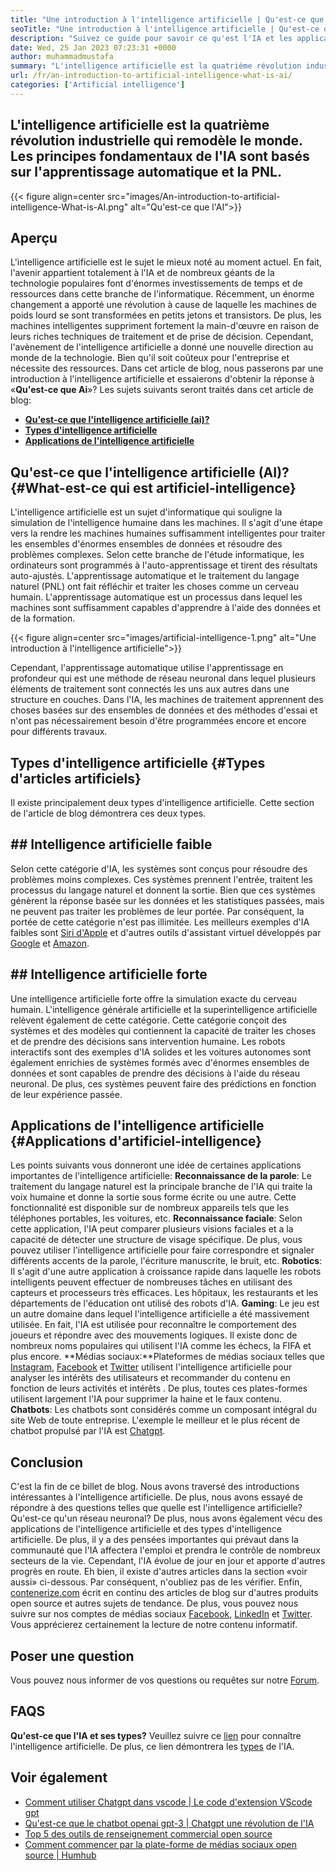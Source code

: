 ```yaml
---
title: "Une introduction à l'intelligence artificielle | Qu'est-ce que l'IA?" 
seoTitle: "Une introduction à l'intelligence artificielle | Qu'est-ce que l'IA?" 
description: "Suivez ce guide pour savoir ce qu'est l'IA et les applications de l'intelligence artificielle. L'intelligence artificielle a apporté une révolution dans tous les secteurs de la vie." 
date: Wed, 25 Jan 2023 07:23:31 +0000
author: muhammadmustafa
summary: "L'intelligence artificielle est la quatrième révolution industrielle qui remodèle le monde. Les principes fondamentaux de l'IA sont basés sur l'apprentissage automatique et la PNL." 
url: /fr/an-introduction-to-artificial-intelligence-what-is-ai/
categories: ['Artificial intelligence']
---
```


## L'intelligence artificielle est la quatrième révolution industrielle qui remodèle le monde. Les principes fondamentaux de l'IA sont basés sur l'apprentissage automatique et la PNL.

{{< figure align=center src="images/An-introduction-to-artificial-intelligence-What-is-AI.png" alt="Qu'est-ce que l'AI">}}


## Aperçu
L'intelligence artificielle est le sujet le mieux noté au moment actuel. En fait, l'avenir appartient totalement à l'IA et de nombreux géants de la technologie populaires font d'énormes investissements de temps et de ressources dans cette branche de l'informatique. Récemment, un énorme changement a apporté une révolution à cause de laquelle les machines de poids lourd se sont transformées en petits jetons et transistors. De plus, les machines intelligentes suppriment fortement la main-d'œuvre en raison de leurs riches techniques de traitement et de prise de décision. Cependant, l'avènement de l'intelligence artificielle a donné une nouvelle direction au monde de la technologie. Bien qu'il soit coûteux pour l'entreprise et nécessite des ressources. Dans cet article de blog, nous passerons par une introduction à l'intelligence artificielle et essaierons d'obtenir la réponse à «**Qu'est-ce que Ai**»?
Les sujets suivants seront traités dans cet article de blog:
  * [**Qu'est-ce que l'intelligence artificielle (ai)?**][1]
  * [**Types d'intelligence artificielle**][2]
  * **[Applications de l'intelligence artificielle][3]**

## Qu'est-ce que l'intelligence artificielle (AI)?   {#What-est-ce qui est artificiel-intelligence}
L'intelligence artificielle est un sujet d'informatique qui souligne la simulation de l'intelligence humaine dans les machines. Il s'agit d'une étape vers la rendre les machines humaines suffisamment intelligentes pour traiter les ensembles d'énormes ensembles de données et résoudre des problèmes complexes. Selon cette branche de l'étude informatique, les ordinateurs sont programmés à l'auto-apprentissage et tirent des résultats auto-ajustés. L'apprentissage automatique et le traitement du langage naturel (PNL) ont fait réfléchir et traiter les choses comme un cerveau humain. L'apprentissage automatique est un processus dans lequel les machines sont suffisamment capables d'apprendre à l'aide des données et de la formation.

{{< figure align=center src="images/artificial-intelligence-1.png" alt="Une introduction à l'intelligence artificielle">}}

Cependant, l'apprentissage automatique utilise l'apprentissage en profondeur qui est une méthode de réseau neuronal dans lequel plusieurs éléments de traitement sont connectés les uns aux autres dans une structure en couches. Dans l'IA, les machines de traitement apprennent des choses basées sur des ensembles de données et des méthodes d'essai et n'ont pas nécessairement besoin d'être programmées encore et encore pour différents travaux.

## Types d'intelligence artificielle   {#Types d'articles artificiels}
Il existe principalement deux types d'intelligence artificielle. Cette section de l'article de blog démontrera ces deux types.

## ## Intelligence artificielle faible
Selon cette catégorie d'IA, les systèmes sont conçus pour résoudre des problèmes moins complexes. Ces systèmes prennent l'entrée, traitent les processus du langage naturel et donnent la sortie. Bien que ces systèmes génèrent la réponse basée sur les données et les statistiques passées, mais ne peuvent pas traiter les problèmes de leur portée. Par conséquent, la portée de cette catégorie n'est pas illimitée. Les meilleurs exemples d'IA faibles sont [Siri d'Apple][4] et d'autres outils d'assistant virtuel développés par [Google][5] et [Amazon][6].

## ## Intelligence artificielle forte
Une intelligence artificielle forte offre la simulation exacte du cerveau humain. L'intelligence générale artificielle et la superintelligence artificielle relèvent également de cette catégorie. Cette catégorie conçoit des systèmes et des modèles qui contiennent la capacité de traiter les choses et de prendre des décisions sans intervention humaine. Les robots interactifs sont des exemples d'IA solides et les voitures autonomes sont également enrichies de systèmes formés avec d'énormes ensembles de données et sont capables de prendre des décisions à l'aide du réseau neuronal. De plus, ces systèmes peuvent faire des prédictions en fonction de leur expérience passée.

## **Applications de l'intelligence artificielle** {#Applications d'artificiel-intelligence}
Les points suivants vous donneront une idée de certaines applications importantes de l'intelligence artificielle:
**Reconnaissance de la parole**: Le traitement du langage naturel est la principale branche de l'IA qui traite la voix humaine et donne la sortie sous forme écrite ou une autre. Cette fonctionnalité est disponible sur de nombreux appareils tels que les téléphones portables, les voitures, etc.
**Reconnaissance faciale**: Selon cette application, l'IA peut comparer plusieurs visions faciales et a la capacité de détecter une structure de visage spécifique. De plus, vous pouvez utiliser l'intelligence artificielle pour faire correspondre et signaler différents accents de la parole, l'écriture manuscrite, le bruit, etc.
**Robotics**: Il s'agit d'une autre application à croissance rapide dans laquelle les robots intelligents peuvent effectuer de nombreuses tâches en utilisant des capteurs et processeurs très efficaces. Les hôpitaux, les restaurants et les départements de l'éducation ont utilisé des robots d'IA.
**Gaming**: Le jeu est un autre domaine dans lequel l'intelligence artificielle a été massivement utilisée. En fait, l'IA est utilisée pour reconnaître le comportement des joueurs et répondre avec des mouvements logiques. Il existe donc de nombreux noms populaires qui utilisent l'IA comme les échecs, la FIFA et plus encore.
**Médias sociaux:**Plateformes de médias sociaux telles que [Instagram][7], [Facebook][8] et [Twitter][9] utilisent l'intelligence artificielle pour analyser les intérêts des utilisateurs et recommander du contenu en fonction de leurs activités et intérêts . De plus, toutes ces plates-formes utilisent largement l'IA pour supprimer la haine et le faux contenu.
**Chatbots**: Les chatbots sont considérés comme un composant intégral du site Web de toute entreprise. L'exemple le meilleur et le plus récent de chatbot propulsé par l'IA est [Chatgpt][10].

## Conclusion
C'est la fin de ce billet de blog. Nous avons traversé des introductions intéressantes à l'intelligence artificielle. De plus, nous avons essayé de répondre à des questions telles que quelle est l'intelligence artificielle? Qu'est-ce qu'un réseau neuronal? De plus, nous avons également vécu des applications de l'intelligence artificielle et des types d'intelligence artificielle. De plus, il y a des pensées importantes qui prévaut dans la communauté que l'IA affectera l'emploi et prendra le contrôle de nombreux secteurs de la vie. Cependant, l'IA évolue de jour en jour et apporte d'autres progrès en route. Eh bien, il existe d'autres articles dans la section «voir aussi» ci-dessous. Par conséquent, n'oubliez pas de les vérifier.
Enfin, [contenerize.com][11] écrit en continu des articles de blog sur d'autres produits open source et autres sujets de tendance. De plus, vous pouvez nous suivre sur nos comptes de médias sociaux [Facebook][12], [LinkedIn][13] et [Twitter][14]. Vous apprécierez certainement la lecture de notre contenu informatif.

## Poser une question
Vous pouvez nous informer de vos questions ou requêtes sur notre [Forum][15].

## FAQS
**Qu'est-ce que l'IA et ses types?**
Veuillez suivre ce [lien][1] pour connaître l'intelligence artificielle. De plus, ce lien démontrera les [types][2] de l'IA.

## Voir également
  * [Comment utiliser Chatgpt dans vscode | Le code d'extension VScode gpt][16]
  * [Qu'est-ce que le chatbot openai gpt-3 | Chatgpt une révolution de l'IA][10]
  * [Top 5 des outils de renseignement commercial open source][17]
  * [Comment commencer par la plate-forme de médias sociaux open source | Humhub][18]

  
[1]: #What-is-Artificial-Intelligence
[2]: #Types-of-Artificial-Intelligence
[3]: #Applications-of-Artificial-Intelligence
[4]: https://www.apple.com/siri/
[5]: https://assistant.google.com/
[6]: https://www.google.com/search?q=amazon+alexa&rlz=1C5CHFA_enPK998PK998&oq=amazon&aqs=chrome.0.0i67j46i67i199i433i465j0i67l2j0i67i433j69i60l3.2098j0j7&sourceid=chrome&ie=UTF-8
[7]: https://instagram.com/
[8]: https://www.facebook.com/
[9]: https://twitter.com/home
[10]: https://blog.containerize.com/artificial-intelligence/what-is-openai-chatbot-gpt-3-chatgpt-an-ai-revolution/
[11]: https://www.containerize.com/
[12]: https://web.facebook.com/containerize
[13]: https://www.linkedin.com/company/containerize/
[14]: https://twitter.com/containerize_co
[15]: https://forum.containerize.com/
[16]: https://blog.containerize.com/artificial-intelligence/how-to-use-chatgpt-in-vscode-the-vscode-extension-codegpt/
[17]: https://blog.containerize.com/business-intelligence-software/top-5-open-source-business-intelligence-solutions-of-2021/
[18]: https://blog.containerize.com/social-network-platforms/how-to-start-with-open-source-social-media-platform-humhub/
